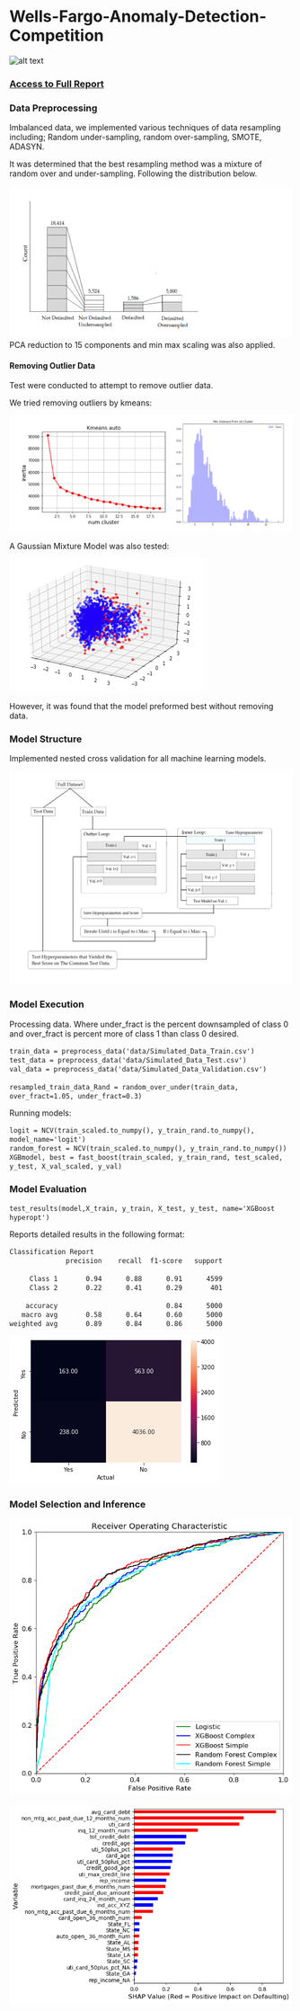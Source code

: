 # Wells-Fargo-Anomaly-Detection-Competition

![alt text](https://thefinancialbrand.com/wp-content/uploads/2019/01/Wells-Fargo-Logo.png)

### [Access to Full Report](https://drive.google.com/file/d/15T8OmBw0JUR4cNXvAg5yMq6k8VMvHh_o/view?usp=sharing)

### Data Preprocessing

Imbalanced data, we implemented various techniques of data resampling including; 
Random under-sampling, random over-sampling, SMOTE, ADASYN.

It was determined that the best resampling method was a mixture of random over and under-sampling. Following the distribution below. 

![alt text](figures/distro.png)
PCA reduction to 15 components and min max scaling was also applied.

#### Removing Outlier Data

Test were conducted to attempt to remove outlier data.

We tried removing outliers by kmeans:

![alt text](figures/kmeans.PNG)

A Gaussian Mixture Model was also tested:

![alt text](figures/GMM.PNG)

However, it was found that the model preformed best without removing data.


### Model Structure

Implemented nested cross validation for all machine learning models.

![alt text](figures/flow.png)

### Model Execution

Processing data.
Where under_fract is the percent downsampled of class 0
and over_fract is percent more of class 1 than class 0 desired.
```
train_data = preprocess_data('data/Simulated_Data_Train.csv')
test_data = preprocess_data('data/Simulated_Data_Test.csv')
val_data = preprocess_data('data/Simulated_Data_Validation.csv')

resampled_train_data_Rand = random_over_under(train_data, over_fract=1.05, under_fract=0.3)
```

Running models:
```
logit = NCV(train_scaled.to_numpy(), y_train_rand.to_numpy(), model_name='logit')
random_forest = NCV(train_scaled.to_numpy(), y_train_rand.to_numpy())
XGBmodel, best = fast_boost(train_scaled, y_train_rand, test_scaled, y_test, X_val_scaled, y_val)
```


### Model Evaluation
```
test_results(model,X_train, y_train, X_test, y_test, name='XGBoost hyperopt')
```

Reports detailed results in the following format:

```
Classification Report
              precision    recall  f1-score   support

     Class 1       0.94      0.88      0.91      4599
     Class 2       0.22      0.41      0.29       401

    accuracy                           0.84      5000
   macro avg       0.58      0.64      0.60      5000
weighted avg       0.89      0.84      0.86      5000
```
![alt text](figures/score.png)



### Model Selection and Inference


![alt text](figures/roc-auc.png)

![alt text](figures/shap.png)

